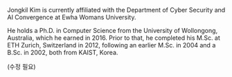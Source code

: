 Jongkil Kim is currently affiliated with the Department of Cyber Security and AI Convergence at Ewha Womans University.

He holds a Ph.D. in Computer Science from the University of Wollongong, Australia, which he earned in 2016. Prior to that, he completed his M.Sc. at ETH Zurich, Switzerland in 2012, following an earlier M.Sc. in 2004 and a B.Sc. in 2002, both from KAIST, Korea. 

(수정 필요)
